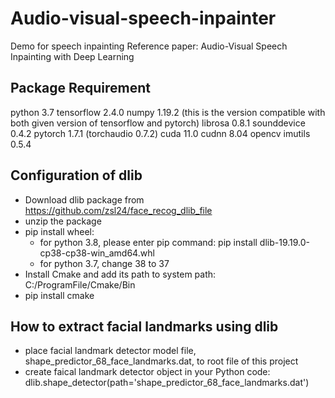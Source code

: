 # Audio-visual-speech-inpainter
Demo for speech inpainting
Reference paper: Audio-Visual Speech Inpainting with Deep Learning  

## Package Requirement
python 3.7
tensorflow 2.4.0
numpy 1.19.2 (this is the version compatible with both given version of tensorflow and pytorch)
librosa 0.8.1
sounddevice 0.4.2
pytorch 1.7.1 (torchaudio 0.7.2)
cuda 11.0
cudnn 8.04
opencv
imutils 0.5.4


## Configuration of dlib
- Download dlib package from https://github.com/zsl24/face_recog_dlib_file
- unzip the package
- pip install wheel:
  - for python 3.8, please enter pip command: pip install dlib-19.19.0-cp38-cp38-win_amd64.whl
  - for python 3.7, change 38 to 37
- Install Cmake and add its path to system path: C:/ProgramFile/Cmake/Bin
- pip install cmake


## How to extract facial landmarks using dlib
- place facial landmark detector model file, shape_predictor_68_face_landmarks.dat, to root file of this project
- create faical landmark detector object in your Python code: dlib.shape_detector(path='shape_predictor_68_face_landmarks.dat')


